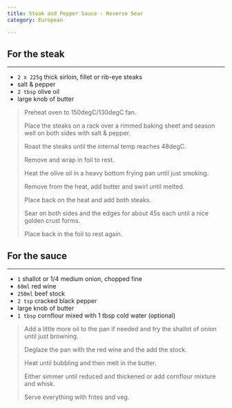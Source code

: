 ```yaml
---
title: Steak and Pepper Sauce - Reverse Sear 
category: European

--- 
```


## For the steak

---

* `2 x 225g` thick sirloin, fillet or rib-eye steaks
* salt & pepper
* `2 tbsp` olive oil
* large knob of butter

> Preheat oven to 150degC/130degC fan.
>
> Place the steaks on a rack over a rimmed baking sheet and season well on both sides with salt & pepper.
>
> Roast the steaks until the internal temp reaches 48degC.
>
> Remove and wrap in foil to rest.
>
> Heat the olive oil in a heavy bottom frying pan until just smoking.
>
> Remove from the heat, add butter and swirl until melted. 
>
> Place back on the heat and add both steaks. 
>
> Sear on both sides and the edges for about 45s each until a nice golden crust forms. 
>
> Place back in the foil to rest again. 

## For the sauce 

---

* `1` shallot or 1/4 medium onion, chopped fine
* `60ml` red wine
* `250ml` beef stock
* `2 tsp` cracked black pepper
* large knob of butter
* `1 tbsp` cornflour mixed with 1 tbsp cold water (optional)
 
> Add a little more oil to the pan if needed and fry the shallot of onion until just browning. 
>
> Deglaze the pan with the red wine and the add the stock. 
>
> Heat until bubbling and then melt in the butter. 
>
> Either simmer until reduced and thickened or add cornflour mixture and whisk. 
>
> Serve everything with frites and veg.

